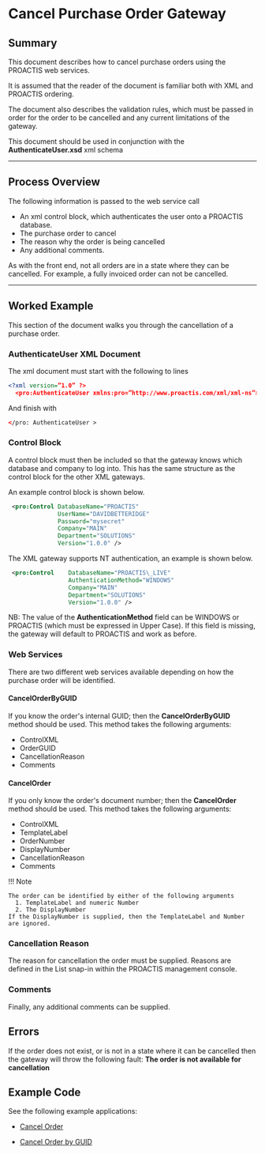 # Cancel Purchase Order Gateway

## Summary

This document describes how to cancel purchase orders using the PROACTIS web services.

It is assumed that the reader of the document is familiar both with XML and PROACTIS ordering.

The document also describes the validation rules, which must be passed in order for the order to be cancelled and any current limitations of the gateway.

This document should be used in conjunction with the **AuthenticateUser.xsd** xml schema


---

## Process Overview

The following information is passed to the web service call

* An xml control block, which authenticates the user onto a PROACTIS database.
* The purchase order to cancel
* The reason why the order is being cancelled
* Any additional comments.
 
As with the front end, not all orders are in a state where they can be cancelled.  For example, a fully invoiced order can not be cancelled.
 
---

## Worked Example
 
This section of the document walks you through the cancellation of a purchase order.

 
### AuthenticateUser XML Document
The xml document must start with the following to lines

```xml
<?xml version=”1.0” ?>  
  <pro:AuthenticateUser xmlns:pro=”http://www.proactis.com/xml/xml-ns”>
```

And finish with

```xml
</pro: AuthenticateUser >
```
 
### Control Block
A control block must then be included so that the gateway knows which database and company to log into.  This has the same structure as the control block for the other XML gateways.

An example control block is shown below.

```xml
 <pro:Control DatabaseName="PROACTIS"
              UserName="DAVIDBETTERIDGE"
              Password="mysecret"
              Company="MAIN"
              Department="SOLUTIONS"
              Version="1.0.0" />
```

The XML gateway supports NT authentication, an example is shown below.

```xml
 <pro:Control    DatabaseName="PROACTIS\_LIVE"
                 AuthenticationMethod="WINDOWS"
                 Company="MAIN"
                 Department="SOLUTIONS"
                 Version="1.0.0" />
```

NB: The value of the __AuthenticationMethod__ field can be WINDOWS or PROACTIS (which must be expressed in Upper Case).  If this field is missing, the gateway will default to PROACTIS and work as before.

### Web Services

There are two different web services available depending on how the purchase order will be identified.

#### CancelOrderByGUID
If you know the order's internal GUID; then the **CancelOrderByGUID** method should be used.
This method takes the following arguments:

+ ControlXML
+ OrderGUID
+ CancellationReason
+ Comments

#### CancelOrder
If you only know the order's document number; then the **CancelOrder** method should be used.
This method takes the following arguments:

+ ControlXML
+ TemplateLabel
+ OrderNumber
+ DisplayNumber
+ CancellationReason
+ Comments

!!! Note

    The order can be identified by either of the following arguments
      1. TemplateLabel and numeric Number
      2. The DisplayNumber
    If the DisplayNumber is supplied, then the TemplateLabel and Number are ignored.

### Cancellation Reason
The reason for cancellation the order must be supplied.  Reasons are defined in the List snap-in within the PROACTIS management console.

### Comments
Finally, any additional comments can be supplied.

## Errors
If the order does not exist,  or is not in a state where it can be cancelled then the gateway will throw the following fault:
**The order is not available for cancellation**

## Example Code

See the following example applications:

* [Cancel Order](https://github.com/proactis-documentation/ExampleApplications/tree/master/P2P/Gateways/PROACTIS.ExampleApplication.CancelOrder)

* [Cancel Order by GUID](https://github.com/proactis-documentation/ExampleApplications/tree/master/P2P/Gateways/PROACTIS.ExampleApplication.CancelOrderByGUID)